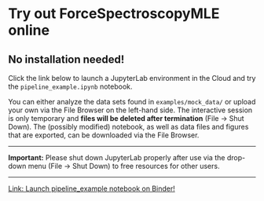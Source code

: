 # Try out ForceSpectroscopyMLE online
## No installation needed!

Click the link below to launch a JupyterLab environment in the Cloud and try the `pipeline_example.ipynb` notebook.  

You can either analyze the data sets found in `examples/mock_data/` or upload your own via the File Browser on the left-hand side.  The interactive session is only temporary and **files will be deleted after termination** (File -> Shut Down).  The (possibly modified) notebook, as well as data files and figures that are exported, can be downloaded via the File Browser.  

----

**Important:** Please shut down JupyterLab properly after use via the drop-down menu (File -> Shut Down) to free resources for other users. 

----

[Link: Launch pipeline_example notebook on Binder!](https://notebooks.mpcdf.mpg.de/binder/v2/git/https%3A%2F%2Fgitlab.mpcdf.mpg.de%2Fbio-phys%2Fforcespectroscopymle/HEAD?labpath=examples%2Fpipeline_example.ipynb)
